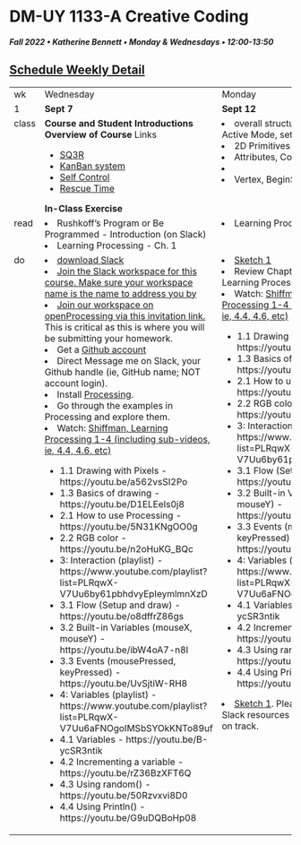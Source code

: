 # DM-UY 1133-A Creative Coding
##### Fall 2022 • Katherine Bennett • Monday & Wednesdays • 12:00-13:50

## [Schedule Weekly Detail](Calendar.md) 

<table>
<tr>
<td>wk</td>
<td>Wednesday </td>
<td>Monday </td>
</tr>
<!-- dates -->
<tr>
  <td valign="top">1</td>
  <td valign="top" width="48%"><strong>Sept 7</strong></td>
  <td valign="top" width="48%"><strong>Sept 12</strong></td>
</tr>
<!-- class -->
<tr>
	<td valign="top">class</td>
	<!-- day Tues -->
	<td valign="top" width="48%">
	<strong>Course and Student Introductions</strong><br>
	<strong>Overview of Course</strong>
	Links
		<ul> 
		<li> <a href= https://en.wikipedia.org/wiki/SQ3R> SQ3R </a></li>
		<li> <a href=https://en.wikipedia.org/wiki/Kanban_(development)#:~:text=Kanban%20(Japanese%20%E7%9C%8B%E6%9D%BF%2C%20signboard%20or,handling%20of%20system%2Dlevel%20bottlenecks.> KanBan system </a></li>
		<li> <a href=http://selfcontrolapp.com/> Self Control </a></li>
		<li> <a href=https://www.rescuetime.com/> Rescue Time </a></li>
		</ul>
	<strong>In-Class Exercise</strong>
	<!-- day Wed -->
	<td valign="top" width="48%">
		<li> overall structure: IDE, Static Mode, Active Mode, setup() and draw();  </li>
		<li> 2D Primitives </li>
		<li> Attributes, Color settings <li>
		<li> Vertex, BeginShape(), etc</li>
	</td>
<!-- homework -->
<tr>
  <td valign="top">read</td>
  <!-- day Tues -->
  <td valign="top"> 
		<li>Rushkoff’s Program or Be Programmed - Introduction (on Slack)</li>
		<li> Learning Processing - Ch. 1</li>
	</td>
  <!-- day Thurs -->
  <td valign="top"> 
		<li> Learning Processing - Ch. 2 </li>
  </td>
 </tr>
 <!-- do -->
<tr>
<td valign="top">do</td>
	<!-- day Tues -->
 	<td valign="top"> 
 		<li> <a href = "https://slack.com/"> download Slack </a></li>
 		<li><a href = "https://join.slack.com/t/slack-qzy8294/shared_invite/zt-1f5c998jn-tt7Vp5b_EbrPMuCT~NHsjw">Join the Slack workspace for this course. Make sure your workspace name is the name to address you by</li> </a>
 		<li> <a href = "https://openprocessing.org/join/9210AC"> Join our workspace on openProcessing via this invitation link.</a> This is critical as this is where you will be submitting your homework.</li>
 		<li>Get a <a href = https://github.com/>Github 	account</a></li>
		<li>Direct Message me on Slack, your Github handle (ie, GitHub name; NOT account login).</li>
 		<li>Install <a href = https://processing.org/download/>Processing</a>. </li> <li>Go through the examples in Processing and explore them.</li>
	   <li> Watch: <a href="https://www.youtube.com/user/shiffman/playlists?view=50&sort=dd&shelf_id=2">Shiffman, Learning Processing 1-4 (including sub-videos, ie, 4.4, 4.6, etc)</li> </a>
		<ul>
			<li>1.1 Drawing with Pixels - https://youtu.be/a562vsSI2Po</li>
<li>1.3 Basics of drawing - https://youtu.be/D1ELEeIs0j8</li>
<li>2.1 How to use Processing - https://youtu.be/5N31KNgOO0g</li>
<li>2.2 RGB color - https://youtu.be/n2oHuKG_BQc</li>
<li>3: Interaction (playlist) - https://www.youtube.com/playlist?list=PLRqwX-V7Uu6by61pbhdvyEpIeymlmnXzD</li>
<li>3.1 Flow (Setup and draw) - https://youtu.be/o8dffrZ86gs</li>
<li>3.2 Built-in Variables (mouseX, mouseY) - https://youtu.be/ibW4oA7-n8I</li>
<li>3.3 Events (mousePressed, keyPressed) - https://youtu.be/UvSjtiW-RH8</li>
<li>4: Variables (playlist) - https://www.youtube.com/playlist?list=PLRqwX-V7Uu6aFNOgoIMSbSYOkKNTo89uf</li>
<li>4.1 Variables - https://youtu.be/B-ycSR3ntik</li>
<li>4.2 Incrementing a variable - https://youtu.be/rZ36BzXFT6Q</li>
<li>4.3 Using random() - https://youtu.be/50Rzvxvi8D0</li>
<li>4.4 Using Println() - https://youtu.be/G9uDQBoHp08</li>
</ul>
 	</td>
  	<!-- day Thurs -->
  	<td valign="top"> 
  	<li><a href = "Sketch_1.md"> Sketch 1 </a></li>
  	<li>Review Chapters 1 + 2 in the Learning Processing Book</li>
  	<li> Watch: <a href="https://www.youtube.com/user/shiffman/playlists?view=50&sort=dd&shelf_id=2">Shiffman, Learning Processing 1-4 (including sub-videos, ie, 4.4, 4.6, etc)</li> </a>
		<ul>
			<li>1.1 Drawing with Pixels - https://youtu.be/a562vsSI2Po</li>
<li>1.3 Basics of drawing - https://youtu.be/D1ELEeIs0j8</li>


<li>2.1 How to use Processing - https://youtu.be/5N31KNgOO0g</li>
<li>2.2 RGB color - https://youtu.be/n2oHuKG_BQc</li>

<li>3: Interaction (playlist) - https://www.youtube.com/playlist?list=PLRqwX-V7Uu6by61pbhdvyEpIeymlmnXzD</li>
<li>3.1 Flow (Setup and draw) - https://youtu.be/o8dffrZ86gs</li>
<li>3.2 Built-in Variables (mouseX, mouseY) - https://youtu.be/ibW4oA7-n8I</li>
<li>3.3 Events (mousePressed, keyPressed) - https://youtu.be/UvSjtiW-RH8</li>
<li>4: Variables (playlist) - https://www.youtube.com/playlist?list=PLRqwX-V7Uu6aFNOgoIMSbSYOkKNTo89uf</li>
<li>4.1 Variables - https://youtu.be/B-ycSR3ntik</li>
<li>4.2 Incrementing a variable - https://youtu.be/rZ36BzXFT6Q</li>
<li>4.3 Using random() - https://youtu.be/50Rzvxvi8D0</li>
<li>4.4 Using Println() - https://youtu.be/G9uDQBoHp08</li>
</ul>
 	<li><a href = "Sketch_1.md"> Sketch 1</a>. Please review the slides in Slack resources to ensure that you are on track.</li>
 	</td>
</tr>
</table>
